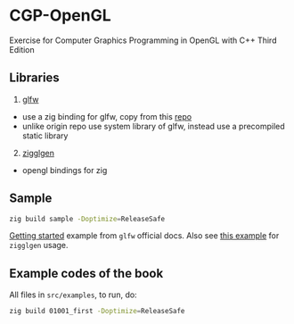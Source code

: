 # CGP-OpenGL

Exercise for Computer Graphics Programming in OpenGL with C++ Third Edition

## Libraries

1. [glfw](https://www.glfw.org/)
- use a zig binding for glfw, copy from this [repo](https://github.com/IridescenceTech/zglfw)
- unlike origin repo use system library of glfw, instead use a precompiled static library

2. [zigglgen](https://github.com/castholm/zigglgen)
- opengl bindings for zig

## Sample

```bash
zig build sample -Doptimize=ReleaseSafe
```

[Getting started](https://www.glfw.org/docs/3.4/quick.html#quick_timer) example from `glfw` official docs.
Also see [this example](https://github.com/castholm/zig-examples/blob/master/opengl-hexagon/README.md) for `zigglgen` usage.

## Example codes of the book

All files in `src/examples`, to run, do:

```bash
zig build 01001_first -Doptimize=ReleaseSafe
```

